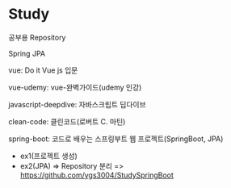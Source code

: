 # Study
공부용 Repository

Spring JPA


vue: Do it Vue js 입문 

vue-udemy: vue-완벽가이드(udemy 인강)

javascript-deepdive: 자바스크립트 딥다이브

clean-code: 클린코드(로버트 C. 마틴)


spring-boot: 코드로 배우는 스프링부트 웹 프로젝트(SpringBoot, JPA) 
  - ex1(프로젝트 생성) 
  - ex2(JPA)
=> Repository 분리 => https://github.com/ygs3004/StudySpringBoot
